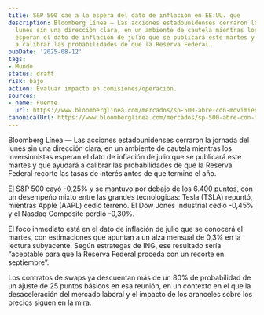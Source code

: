 ```yaml
---
title: S&P 500 cae a la espera del dato de inflación en EE.UU. que
description: Bloomberg Línea — Las acciones estadounidenses cerraron la jornada del
  lunes sin una dirección clara, en un ambiente de cautela mientras los inversionistas
  esperan el dato de inflación de julio que se publicará este martes y que ayudará
  a calibrar las probabilidades de que la Reserva Federal…
pubDate: '2025-08-12'
tags:
- Mundo
status: draft
risk: bajo
action: Evaluar impacto en comisiones/operación.
sources:
- name: Fuente
  url: https://www.bloomberglinea.com/mercados/sp-500-abre-con-movimientos-moderados-mientras-nvidia-y-amd-caen-por-acuerdo-con-eeuu/
canonicalUrl: https://www.bloomberglinea.com/mercados/sp-500-abre-con-movimientos-moderados-mientras-nvidia-y-amd-caen-por-acuerdo-con-eeuu/
---
```

Bloomberg Línea — Las acciones estadounidenses cerraron la jornada del lunes sin una dirección clara, en un ambiente de cautela mientras los inversionistas esperan el dato de inflación de julio que se publicará este martes y que ayudará a calibrar las probabilidades de que la Reserva Federal recorte las tasas de interés antes de que termine el año.

El S&P 500 cayó -0,25% y se mantuvo por debajo de los 6.400 puntos, con un desempeño mixto entre las grandes tecnológicas: Tesla (TSLA) repuntó, mientras Apple (AAPL) cedió terreno. El Dow Jones Industrial cedió -0,45% y el Nasdaq Composite perdió -0,30%.

El foco inmediato está en el dato de inflación de julio que se conocerá el martes, con estimaciones que apuntan a un alza mensual de 0,3% en la lectura subyacente. Según estrategas de ING, ese resultado sería “aceptable para que la Reserva Federal proceda con un recorte en septiembre”.

Los contratos de swaps ya descuentan más de un 80% de probabilidad de un ajuste de 25 puntos básicos en esa reunión, en un contexto en el que la desaceleración del mercado laboral y el impacto de los aranceles sobre los precios siguen en la mira.